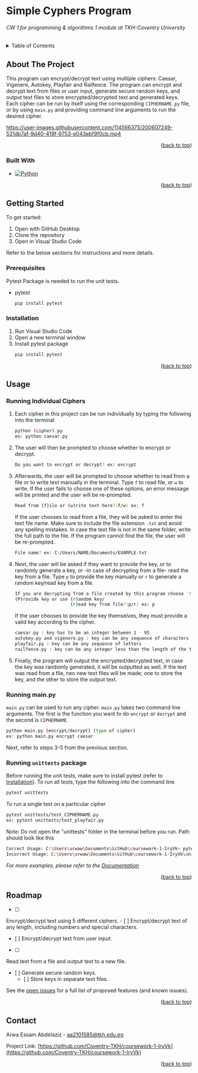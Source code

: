 # Simple Cyphers Program
###### CW 1 for programming &amp; algorithms 1 module at TKH-Coventry University

<a name="readme-top"></a>

<!-- TABLE OF CONTENTS -->
<details>
  <summary>Table of Contents</summary>
  <ol>
    <li>
      <a href="#about-the-project">About The Project</a>
      <ul>
        <li><a href="#built-with">Built With</a></li>
      </ul>
    </li>
    <li>
      <a href="#getting-started">Getting Started</a>
      <ul>
        <li><a href="#prerequisites">Prerequisites</a></li>
        <li><a href="#installation">Installation</a></li>
      </ul>
    </li>
    <li><a href="#usage">Usage</a></li>
    <li><a href="#roadmap">Roadmap</a></li>
    <li><a href="#contact">Contact</a></li>
    <li><a href="#acknowledgments">Acknowledgments</a></li>
  </ol>
</details>



<!-- ABOUT THE PROJECT -->
## About The Project

This program can encrypt/decrypt text using multiple ciphers: Caesar, Vigenere, Autokey, Playfair and Railfence. The program can encrypt and decrypt text from files or user input, generate secure random keys, and output text files to store encrypted/decrypted text and generated keys.
Each cipher can be run by itself using the corresponding `CIPHERNAME.py` file, or by using `main.py` and providing command line arguments to run the desired cipher.

https://user-images.githubusercontent.com/114566375/200607249-531db7af-9d40-419f-9753-e043ebf9f0cb.mp4

<p align="right">(<a href="#readme-top">back to top</a>)</p>



### Built With

* [![Python][Python.js]][Python-url]


<p align="right">(<a href="#readme-top">back to top</a>)</p>



<!-- GETTING STARTED -->
## Getting Started

To get started: 
1. Open with GitHub Desktop 
2. Clone the repository
3. Open in Visual Studio Code 

Refer to the below sections for instructions and more details.

### Prerequisites

Pytest Package is needed to run the unit tests.
* pytest
  ```sh
  pip install pytest
  ```

### Installation

1. Run Visual Studio Code
2. Open a new terminal window
3. Install pytest package
   ```sh
   pip install pytest
   ```
   

<p align="right">(<a href="#readme-top">back to top</a>)</p>



<!-- USAGE EXAMPLES -->
## Usage
### Running Individual Ciphers
1. Each cipher in this project can be run individually by typing the following into the terminal
   ```sh
   python (cipher).py
   ex: python caesar.py
   ```
2. The user will then be prompted to choose whether to encrypt or decrypt.
   ```sh
   Do you want to encrypt or decrypt? ex: encrypt
   ```
3. Afterwards, the user will be prompted to choose whether to read from a file or to write text manually in the terminal. Type `f` to read file, or `w` to write. If the user fails to choose one of these options, an error message will be printed and the user will be re-prompted.
   ```sh
   Read from (f)ile or (w)rite text here?(f/w) ex: f
   ```
   If the user chooses to read from a file, they will be asked to enter the text file name. Make sure to include the file extension `.txt` and avoid any spelling mistakes.  In   case the text file is not in the same folder, write the full path to the file. If the program cannot find the file, the user will be re-prompted.
   ```sh
   File name? ex: C:/Users/NAME/Documents/EXAMPLE.txt
   ```
4. Next, the user will be asked if they want to provide the key, or to randomly generate a key, or -in case of decrypting from a file- read the key from a file. Type `p` to provide the key manually or `r` to generate a random key/read key from a file. 
   ```sh
   If you are decrypting from a file created by this program choose 'r'. Otherwise feel free to choose.
   (P)rovide key or use (r)andom key/
                        (r)ead key from file?(p/r) ex: p
   ```
   If the user chooses to provide the key themselves, they must provide a valid key according to the cipher.
   ```sh
   caesar.py : key has to be an integer between 1 - 95
   autokey.py and vigenere.py : key can be any sequence of characters
   playfair.py : key can be any sequence of letters
   railfence.py : key can be any integer less than the length of the text and greater than 1
   ```
5. Finally, the program will output the encrypted/decrypted text, in case the key was randomly generated, it will be outputted as well. If the text was read from a file, two new text files will be made; one to store the key, and the other to store the output text.

### Running main.py
`main.py` can be used to run any cipher. `main.py` takes two command line arguments. The first is the function you want to do `encrypt` or `decrypt` and the second is `CIPHERNAME`.
   ```sh
   python main.py (encrypt/decrypt) (type of cipher)
   ex: python main.py encrypt caesar
   ```
Next, refer to steps 3-5 from the previous section.

### Running `unittests` package
Before running the unit tests, make sure to install pytest (refer to [Installation](#installation)).
To run all tests, type the following into the command line
   ```sh
   pytest unittests
   ```
 To run a single test on a particular cipher
   ```sh
   pytest unittests/test_CIPHERNAME.py
   ex: pytest unittests/test_playfair.py
   ```
Note: Do not open the "unittests" folder in the terminal before you run. Path should look like this
   ```sh
   Correct Usage: C:\Users\arwaw\Documents\GitHub\coursework-1-IryVk> pytest unittests
   Incorrect Usage: C:\Users\arwaw\Documents\GitHub\coursework-1-IryVk\unittests> pytest unittests
   ```
_For more examples, please refer to the [Documentation](https://github.com/Coventry-TKH/coursework-1-IryVk/files/9970925/Arwa.Abdelaziz.202101585.CW1.Report.pdf)_


<p align="right">(<a href="#readme-top">back to top</a>)</p>



<!-- ROADMAP -->
## Roadmap

- [ ] 
Encrypt/decrypt text using 5 different ciphers.
    - [ ] 
    Encrypt/decrypt text of any length, including numbers and special characters.
- [ ] 
Encrypt/decrypt text from user input.
- [ ] 
Read text from a file and output text to a new file.
- [ ] 
Generate secure random keys.
    - [ ] 
    Store keys in separate text files.

See the [open issues](https://github.com/Coventry-TKH/coursework-1-IryVk/issues) for a full list of proposed features (and known issues).

<p align="right">(<a href="#readme-top">back to top</a>)</p>



<!-- CONTACT -->
## Contact

Arwa Essam Abdelaziz - aa2101585@tkh.edu.eg

Project Link: [https://github.com/Coventry-TKH/coursework-1-IryVk](https://github.com/Coventry-TKH/coursework-1-IryVk)

<p align="right">(<a href="#readme-top">back to top</a>)</p>



<!-- MARKDOWN LINKS & IMAGES -->
[contributors-shield]: https://img.shields.io/github/contributors/Coventry-TKH/coursework-1-IryVk.svg?style=for-the-badge
[contributors-url]: https://github.com/Coventry-TKH/coursework-1-IryVk/graphs/contributors
[forks-shield]: https://img.shields.io/github/forks/Coventry-TKH/coursework-1-IryVk.svg?style=for-the-badge
[forks-url]: https://github.com/Coventry-TKH/coursework-1-IryVk/network/members
[stars-shield]: https://img.shields.io/github/stars/Coventry-TKH/coursework-1-IryVk.svg?style=for-the-badge
[stars-url]: https://github.com/Coventry-TKH/coursework-1-IryVk/stargazers
[issues-shield]: https://img.shields.io/github/issues/Coventry-TKH/coursework-1-IryVk.svg?style=for-the-badge
[issues-url]: https://github.com/Coventry-TKH/coursework-1-IryVk/issues
[license-shield]: https://img.shields.io/github/license/Coventry-TKH/coursework-1-IryVk.svg?style=for-the-badge
[license-url]: https://github.com/Coventry-TKH/coursework-1-IryVk/blob/master/LICENSE.txt
[Python.js]: https://img.shields.io/badge/python-3.0-pink
[Python-url]: https://www.python.org/
